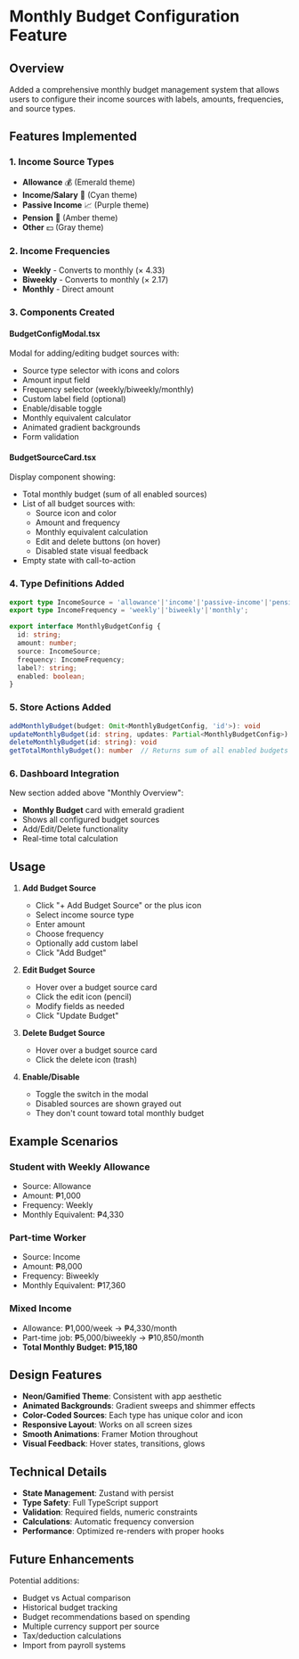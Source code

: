 # Monthly Budget Configuration Feature

## Overview
Added a comprehensive monthly budget management system that allows users to configure their income sources with labels, amounts, frequencies, and source types.

## Features Implemented

### 1. Income Source Types
- **Allowance** 💰 (Emerald theme)
- **Income/Salary** 💼 (Cyan theme)
- **Passive Income** 📈 (Purple theme)
- **Pension** 🏦 (Amber theme)
- **Other** 💵 (Gray theme)

### 2. Income Frequencies
- **Weekly** - Converts to monthly (× 4.33)
- **Biweekly** - Converts to monthly (× 2.17)
- **Monthly** - Direct amount

### 3. Components Created

#### BudgetConfigModal.tsx
Modal for adding/editing budget sources with:
- Source type selector with icons and colors
- Amount input field
- Frequency selector (weekly/biweekly/monthly)
- Custom label field (optional)
- Enable/disable toggle
- Monthly equivalent calculator
- Animated gradient backgrounds
- Form validation

#### BudgetSourceCard.tsx
Display component showing:
- Total monthly budget (sum of all enabled sources)
- List of all budget sources with:
  - Source icon and color
  - Amount and frequency
  - Monthly equivalent calculation
  - Edit and delete buttons (on hover)
  - Disabled state visual feedback
- Empty state with call-to-action

### 4. Type Definitions Added

```typescript
export type IncomeSource = 'allowance'|'income'|'passive-income'|'pension'|'other';
export type IncomeFrequency = 'weekly'|'biweekly'|'monthly';

export interface MonthlyBudgetConfig {
  id: string;
  amount: number;
  source: IncomeSource;
  frequency: IncomeFrequency;
  label?: string;
  enabled: boolean;
}
```

### 5. Store Actions Added

```typescript
addMonthlyBudget(budget: Omit<MonthlyBudgetConfig, 'id'>): void
updateMonthlyBudget(id: string, updates: Partial<MonthlyBudgetConfig>): void
deleteMonthlyBudget(id: string): void
getTotalMonthlyBudget(): number  // Returns sum of all enabled budgets in monthly equivalent
```

### 6. Dashboard Integration

New section added above "Monthly Overview":
- **Monthly Budget** card with emerald gradient
- Shows all configured budget sources
- Add/Edit/Delete functionality
- Real-time total calculation

## Usage

1. **Add Budget Source**
   - Click "+ Add Budget Source" or the plus icon
   - Select income source type
   - Enter amount
   - Choose frequency
   - Optionally add custom label
   - Click "Add Budget"

2. **Edit Budget Source**
   - Hover over a budget source card
   - Click the edit icon (pencil)
   - Modify fields as needed
   - Click "Update Budget"

3. **Delete Budget Source**
   - Hover over a budget source card
   - Click the delete icon (trash)

4. **Enable/Disable**
   - Toggle the switch in the modal
   - Disabled sources are shown grayed out
   - They don't count toward total monthly budget

## Example Scenarios

### Student with Weekly Allowance
- Source: Allowance
- Amount: ₱1,000
- Frequency: Weekly
- Monthly Equivalent: ₱4,330

### Part-time Worker
- Source: Income
- Amount: ₱8,000
- Frequency: Biweekly
- Monthly Equivalent: ₱17,360

### Mixed Income
- Allowance: ₱1,000/week → ₱4,330/month
- Part-time job: ₱5,000/biweekly → ₱10,850/month
- **Total Monthly Budget: ₱15,180**

## Design Features

- **Neon/Gamified Theme**: Consistent with app aesthetic
- **Animated Backgrounds**: Gradient sweeps and shimmer effects
- **Color-Coded Sources**: Each type has unique color and icon
- **Responsive Layout**: Works on all screen sizes
- **Smooth Animations**: Framer Motion throughout
- **Visual Feedback**: Hover states, transitions, glows

## Technical Details

- **State Management**: Zustand with persist
- **Type Safety**: Full TypeScript support
- **Validation**: Required fields, numeric constraints
- **Calculations**: Automatic frequency conversion
- **Performance**: Optimized re-renders with proper hooks

## Future Enhancements

Potential additions:
- Budget vs Actual comparison
- Historical budget tracking
- Budget recommendations based on spending
- Multiple currency support per source
- Tax/deduction calculations
- Import from payroll systems
